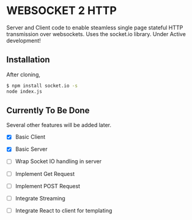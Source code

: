 # WEBSOCKET 2 HTTP
Server and Client code to enable steamless single page stateful HTTP transmission over websockets. Uses the socket.io library.
Under Active development!
## Installation
After cloning,
```sh
$ npm install socket.io -s
node index.js
```

## Currently To Be Done
Several other features will be added later.
- [x]  Basic Client
-  [x]  Basic Server
-  [ ]  Wrap Socket IO handling in server
- [ ]  Implement Get Request
- [ ]  Implement POST Request
- [ ]  Integrate Streaming 
-  [ ] Integrate React to client for templating

